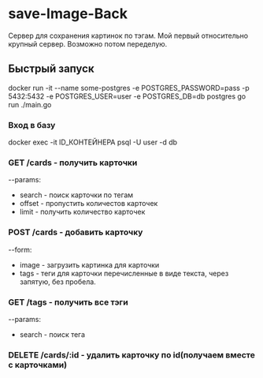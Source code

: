 <h1>save-Image-Back</h1>
<span>Сервер для сохранения картинок по тэгам. Мой первый относительно крупный сервер. Возможно потом переделую.</span>

<h2>Быстрый запуск</h2>
<span>docker run -it --name some-postgres -e POSTGRES_PASSWORD=pass -p 5432:5432 -e POSTGRES_USER=user -e POSTGRES_DB=db postgres</span>
<span>go run ./main.go</span>
<h3>Вход в базу</h3>
<span>docker exec -it ID_КОНТЕЙНЕРА psql -U user -d db</span>

<h3>GET /cards - получить карточки</h3>
<span>--params:</span>
<ul>
<li>search - поиск карточки по тегам</li>
<li>offset - пропустить количестов карточек</li>
<li>limit - получить количество карточек</li>
</ul>

<h3>POST /cards - добавить карточку</h3>
<span>--form:</span>
<ul>
<li>image - загрузить картинка для карточки</li>
<li>tags - теги для карточки перечисленные в виде текста, через запятую, без пробела.</li>
</ul>

<h3>GET /tags - получить все тэги</h3>
<span>--params:</span>
<ul>
<li>search - поиск тега</li>
</ul>

<h3>DELETE /cards/:id - удалить карточку по id(получаем вместе с карточками)</h3>
